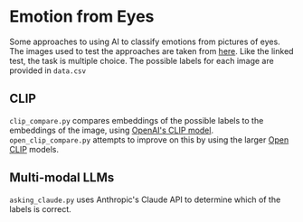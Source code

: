 # Emotion from Eyes

Some approaches to using AI to classify emotions from pictures of eyes. The images used to test the approaches are taken from [here](https://embrace-autism.com/reading-the-mind-in-the-eyes-test/#test). Like the linked test, the task is multiple choice. The possible labels for each image are provided in `data.csv`

## CLIP

`clip_compare.py` compares embeddings of the possible labels to the embeddings of the image, using [OpenAI's CLIP model](https://openai.com/index/clip/). `open_clip_compare.py` attempts to improve on this by using the larger [Open CLIP](https://github.com/mlfoundations/open_clip) models.

## Multi-modal LLMs

`asking_claude.py` uses Anthropic's Claude API to determine which of the labels is correct.
